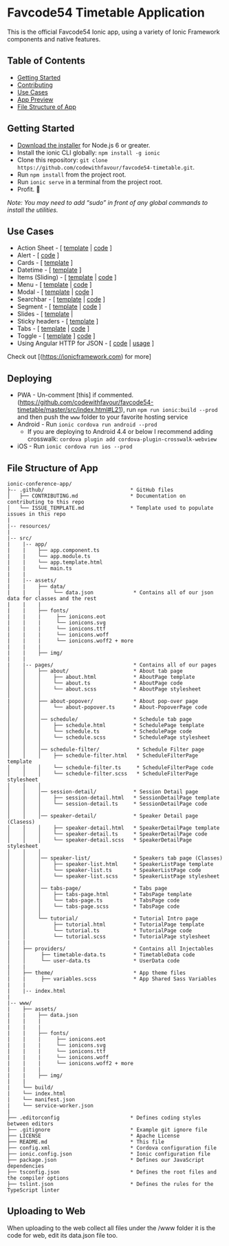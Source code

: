 # Favcode54     Timetable Application

This is the official Favcode54 Ionic app, using a variety of Ionic Framework components and native features.

## Table of Contents
 - [Getting Started](#getting-started)
 - [Contributing](#contributing)
 - [Use Cases](#use-cases)
 - [App Preview](#app-preview)
 - [File Structure of App](#file-structure-of-app)


## Getting Started

* [Download the installer](https://nodejs.org/) for Node.js 6 or greater.
* Install the ionic CLI globally: `npm install -g ionic`
* Clone this repository: `git clone https://github.com/codewithfavour/favcode54-timetable.git`.
* Run `npm install` from the project root.
* Run `ionic serve` in a terminal from the project root.
* Profit. :tada:

_Note: You may need to add “sudo” in front of any global commands to install the utilities._


## Use Cases

* Action Sheet - [ [template](https://github.com/codewithfavour/favcode54-timetable/blob/master/src/pages/speaker-list/speaker-list.html) | [code](https://github.com/codewithfavour/favcode54-timetable/blob/master/src/pages/speaker-list/speaker-list.ts) ]
* Alert - [ [code](https://github.com/codewithfavour/favcode54-timetable/blob/master/src/pages/schedule/schedule.ts) ]
* Cards - [ [template](https://github.com/codewithfavour/favcode54-timetable/blob/master/src/pages/speaker-list/speaker-list.html) ]
* Datetime - [ [template](https://github.com/codewithfavour/favcode54-timetable/blob/master/src/pages/about/about.html) ]
* Items (Sliding) - [ [template](https://github.com/codewithfavour/favcode54-timetable/blob/master/src/pages/schedule/schedule.html) | [code](https://github.com/codewithfavour/favcode54-timetable/blob/master/src/pages/schedule/schedule.ts) ]
* Menu - [ [template](https://github.com/codewithfavour/favcode54-timetable/blob/master/src/app/app.template.html) |
[code](https://github.com/codewithfavour/favcode54-timetable/blob/master/src/app/app.component.ts) ]
* Modal - [ [template](https://github.com/codewithfavour/favcode54-timetable/blob/master/src/pages/schedule-filter/schedule-filter.html) | [code](https://github.com/codewithfavour/favcode54-timetable/blob/master/src/pages/schedule/schedule.ts) ]
* Searchbar - [ [template](https://github.com/codewithfavour/favcode54-timetable/blob/master/src/pages/schedule/schedule.html) | [code](https://github.com/codewithfavour/favcode54-timetable/blob/master/src/pages/schedule/schedule.ts) ]
* Segment - [ [template](https://github.com/codewithfavour/favcode54-timetable/blob/master/src/pages/schedule/schedule.html) | [code](https://github.com/codewithfavour/favcode54-timetable/blob/master/src/pages/schedule/schedule.ts) ]
* Slides - [ [template](https://github.com/codewithfavour/favcode54-timetable/blob/master/src/pages/tutorial/tutorial.html) |
* Sticky headers - [ [template](https://github.com/codewithfavour/favcode54-timetable/blob/master/src/pages/schedule/schedule.html) ]
* Tabs - [ [template](https://github.com/codewithfavour/favcode54-timetable/blob/master/src/pages/tabs-page/tabs-page.html) | [code](https://github.com/codewithfavour/favcode54-timetable/blob/master/src/pages/tabs-page/tabs-page.ts) ]
* Toggle - [ [template](https://github.com/codewithfavour/favcode54-timetable/blob/master/src/pages/schedule-filter/schedule-filter.html) ]
[code](https://github.com/codewithfavour/favcode54-timetable/blob/master/src/pages/tutorial/tutorial.ts) ]
* Using Angular HTTP for JSON - [ [code](https://github.com/codewithfavour/favcode54-timetable/blob/master/src/providers/timetable-data.ts) | [usage](https://github.com/codewithfavour/favcode54-timetable/blob/master/src/pages/schedule/schedule.ts) ]

Check out [(https://ionicframework.com) for more]

## Deploying

* PWA - Un-comment [this] if commented.(https://github.com/codewithfavour/favcode54-timetable/master/src/index.html#L21), run `npm run ionic:build --prod` and then push the `www` folder to your favorite hosting service
* Android - Run `ionic cordova run android --prod`
  - If you are deploying to Android 4.4 or below I recommend adding crosswalk: `cordova plugin add cordova-plugin-crosswalk-webview`
* iOS - Run `ionic cordova run ios --prod`

## File Structure of App

```
ionic-conference-app/
├-- .github/                            * GitHub files
│   ├── CONTRIBUTING.md                 * Documentation on contributing to this repo
│   └── ISSUE_TEMPLATE.md               * Template used to populate issues in this repo
|
|-- resources/
|
|-- src/
|    |-- app/
|    |    ├── app.component.ts
|    |    └── app.module.ts
|    |    └── app.template.html
|    |    └── main.ts
|    |
|    |-- assets/
|    |    ├── data/
|    |    |    └── data.json             * Contains all of our json data for classes and the rest
|    |    |
|    |    ├── fonts/
|    |    |     ├── ionicons.eot
|    |    |     └── ionicons.svg
|    |    |     └── ionicons.ttf
|    |    |     └── ionicons.woff
|    |    |     └── ionicons.woff2 + more
|    |    |
|    |    ├── img/
|    |
|    |-- pages/                          * Contains all of our pages
│    │    ├── about/                     * About tab page
│    │    │    ├── about.html            * AboutPage template
│    │    │    └── about.ts              * AboutPage code
│    │    │    └── about.scss            * AboutPage stylesheet
│    │    │
|    │    ├── about-popover/             * About pop-over page
│    │    │    └── about-popover.ts      * About-PopoverPage code
│    │    │
│    │    │── schedule/                  * Schedule tab page
│    │    │    ├── schedule.html         * SchedulePage template
│    │    │    └── schedule.ts           * SchedulePage code
│    │    │    └── schedule.scss         * SchedulePage stylesheet
│    │    │
│    │    │── schedule-filter/            * Schedule Filter page
│    │    │    ├── schedule-filter.html   * ScheduleFilterPage template
│    │    │    └── schedule-filter.ts     * ScheduleFilterPage code
│    │    │    └── schedule-filter.scss   * ScheduleFilterPage stylesheet
│    │    │
│    │    │── session-detail/            * Session Detail page
│    │    │    ├── session-detail.html   * SessionDetailPage template
│    │    │    └── session-detail.ts     * SessionDetailPage code
│    │    │
│    │    │── speaker-detail/            * Speaker Detail page (Clasess)
│    │    │    ├── speaker-detail.html   * SpeakerDetailPage template
│    │    │    └── speaker-detail.ts     * SpeakerDetailPage code
│    │    │    └── speaker-detail.scss   * SpeakerDetailPage stylesheet
│    │    │
│    │    │── speaker-list/              * Speakers tab page (Classes)
│    │    │    ├── speaker-list.html     * SpeakerListPage template
│    │    │    └── speaker-list.ts       * SpeakerListPage code
│    │    │    └── speaker-list.scss     * SpeakerListPage stylesheet
│    │    │
│    │    │── tabs-page/                 * Tabs page
│    │    │    ├── tabs-page.html        * TabsPage template
│    │    │    └── tabs-page.ts          * TabsPage code
│    │    │    └── tabs-page.scss        * TabsPage code
│    │    │
│    │    └── tutorial/                  * Tutorial Intro page
│    │         ├── tutorial.html         * TutorialPage template
│    │         └── tutorial.ts           * TutorialPage code
│    │         └── tutorial.scss         * TutorialPage stylesheet
|    |
│    ├── providers/                      * Contains all Injectables
│    │     ├── timetable-data.ts         * TimetableData code
│    │     └── user-data.ts              * UserData code
|    |
│    ├── theme/                          * App theme files
|    |     ├── variables.scss            * App Shared Sass Variables
|    |
|    |-- index.html
|
|-- www/
|    ├── assets/
|    |    ├── data.json
|    |    | 
|    |    |
|    |    ├── fonts/
|    |    |     ├── ionicons.eot
|    |    |     └── ionicons.svg
|    |    |     └── ionicons.ttf
|    |    |     └── ionicons.woff
|    |    |     └── ionicons.woff2 + more
|    |    |
|    |    ├── img/
|    |
|    └── build/
|    └── index.html
|    └── manifest.json
|    └── service-worker.json
|
├── .editorconfig                       * Defines coding styles between editors
├── .gitignore                          * Example git ignore file
├── LICENSE                             * Apache License
├── README.md                           * This file
├── config.xml                          * Cordova configuration file
├── ionic.config.json                   * Ionic configuration file
├── package.json                        * Defines our JavaScript dependencies
├── tsconfig.json                       * Defines the root files and the compiler options
├── tslint.json                         * Defines the rules for the TypeScript linter
```
## Uploading to Web
When uploading to the web collect all files under the /www folder it is the code for web, edit its data.json file too.
